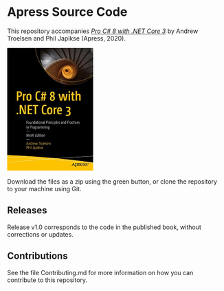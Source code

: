 # Apress Source Code

This repository accompanies [*Pro C# 8 with .NET Core 3*](https://www.apress.com/9781484257555) by Andrew Troelsen and Phil Japikse (Apress, 2020).

[comment]: #cover
![Cover image](9781484257555.jpg)

Download the files as a zip using the green button, or clone the repository to your machine using Git.

## Releases

Release v1.0 corresponds to the code in the published book, without corrections or updates.

## Contributions

See the file Contributing.md for more information on how you can contribute to this repository.